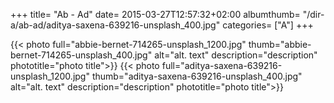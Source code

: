 +++
title= "Ab - Ad"
date= 2015-03-27T12:57:32+02:00
albumthumb= "/dir-a/ab-ad/aditya-saxena-639216-unsplash_400.jpg"
categories= ["A"]
+++

{{< photo full="abbie-bernet-714265-unsplash_1200.jpg" thumb="abbie-bernet-714265-unsplash_400.jpg" alt="alt. text" description="description" phototitle="photo title">}}
{{< photo full="aditya-saxena-639216-unsplash_1200.jpg" thumb="aditya-saxena-639216-unsplash_400.jpg" alt="alt. text" description="description" phototitle="photo title">}}
